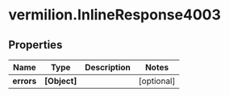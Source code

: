 # vermilion.InlineResponse4003

## Properties

Name | Type | Description | Notes
------------ | ------------- | ------------- | -------------
**errors** | **[Object]** |  | [optional] 


